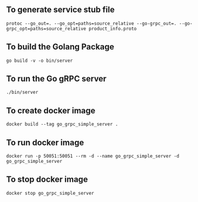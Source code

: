 ## To generate service stub file

```shell
protoc --go_out=. --go_opt=paths=source_relative --go-grpc_out=. --go-grpc_opt=paths=source_relative product_info.proto
```

## To build the Golang Package

```shell
go build -v -o bin/server
```

## To run the Go gRPC server

```shell
./bin/server
```

## To create docker image

```shell
docker build --tag go_grpc_simple_server .
```

## To run docker image

```shell
docker run -p 50051:50051 --rm -d --name go_grpc_simple_server -d go_grpc_simple_server
```

## To stop docker image

```shell
docker stop go_grpc_simple_server
```